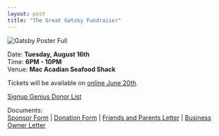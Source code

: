 ```yaml
---
layout: post  
title: "The Great Gatsby Fundraiser"
---
```


![Gatsby Poster Full](http://i.imgur.com/RayJjJC.jpg "center")

Date: **Tuesday, August 16th**  
Time: **6PM - 10PM**  
Venue: **Mac Acadian Seafood Shack**

Tickets will be available on [online June 20th](https://saline.revtrak.net/tek9.asp?pg=products&grp=20).

[Signup Genius Donor List](http://www.signupgenius.com/go/20f0a4dafab2ba2f49-donor2)

Documents:  
[Sponsor Form]({{site.link.url}}/assets/forms/Great-Gatsby-2016-Sponsor-Form.pdf) |
[Donation Form]({{site.link.url}}/assets/forms/Great-Gatsby-2016-Donation-Form.pdf) |
[Friends and Parents Letter]({{site.link.url}}/assets/forms/gatsby-friends-and-parent-letter-2016.pdf) |
[Business Owner Letter]({{site.link.url}}/assets/forms/GG_Business_owner_letter-2016.pdf)
